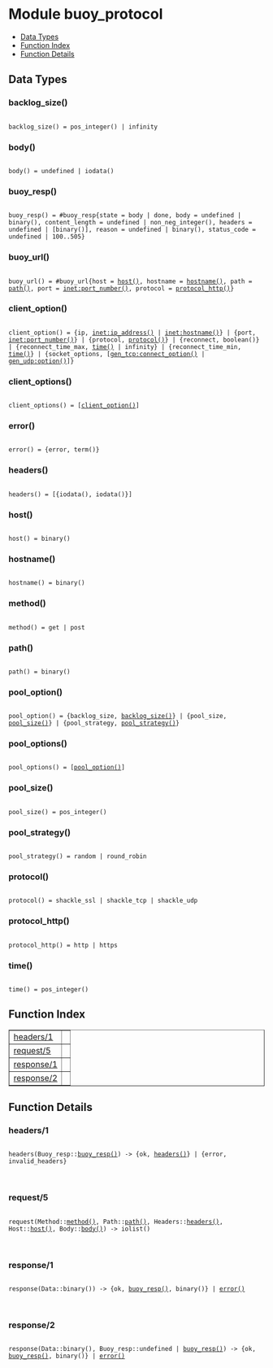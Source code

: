 

# Module buoy_protocol #
* [Data Types](#types)
* [Function Index](#index)
* [Function Details](#functions)

<a name="types"></a>

## Data Types ##




### <a name="type-backlog_size">backlog_size()</a> ###


<pre><code>
backlog_size() = pos_integer() | infinity
</code></pre>




### <a name="type-body">body()</a> ###


<pre><code>
body() = undefined | iodata()
</code></pre>




### <a name="type-buoy_resp">buoy_resp()</a> ###


<pre><code>
buoy_resp() = #buoy_resp{state = body | done, body = undefined | binary(), content_length = undefined | non_neg_integer(), headers = undefined | [binary()], reason = undefined | binary(), status_code = undefined | 100..505}
</code></pre>




### <a name="type-buoy_url">buoy_url()</a> ###


<pre><code>
buoy_url() = #buoy_url{host = <a href="#type-host">host()</a>, hostname = <a href="#type-hostname">hostname()</a>, path = <a href="#type-path">path()</a>, port = <a href="inet.md#type-port_number">inet:port_number()</a>, protocol = <a href="#type-protocol_http">protocol_http()</a>}
</code></pre>




### <a name="type-client_option">client_option()</a> ###


<pre><code>
client_option() = {ip, <a href="inet.md#type-ip_address">inet:ip_address()</a> | <a href="inet.md#type-hostname">inet:hostname()</a>} | {port, <a href="inet.md#type-port_number">inet:port_number()</a>} | {protocol, <a href="#type-protocol">protocol()</a>} | {reconnect, boolean()} | {reconnect_time_max, <a href="#type-time">time()</a> | infinity} | {reconnect_time_min, <a href="#type-time">time()</a>} | {socket_options, [<a href="gen_tcp.md#type-connect_option">gen_tcp:connect_option()</a> | <a href="gen_udp.md#type-option">gen_udp:option()</a>]}
</code></pre>




### <a name="type-client_options">client_options()</a> ###


<pre><code>
client_options() = [<a href="#type-client_option">client_option()</a>]
</code></pre>




### <a name="type-error">error()</a> ###


<pre><code>
error() = {error, term()}
</code></pre>




### <a name="type-headers">headers()</a> ###


<pre><code>
headers() = [{iodata(), iodata()}]
</code></pre>




### <a name="type-host">host()</a> ###


<pre><code>
host() = binary()
</code></pre>




### <a name="type-hostname">hostname()</a> ###


<pre><code>
hostname() = binary()
</code></pre>




### <a name="type-method">method()</a> ###


<pre><code>
method() = get | post
</code></pre>




### <a name="type-path">path()</a> ###


<pre><code>
path() = binary()
</code></pre>




### <a name="type-pool_option">pool_option()</a> ###


<pre><code>
pool_option() = {backlog_size, <a href="#type-backlog_size">backlog_size()</a>} | {pool_size, <a href="#type-pool_size">pool_size()</a>} | {pool_strategy, <a href="#type-pool_strategy">pool_strategy()</a>}
</code></pre>




### <a name="type-pool_options">pool_options()</a> ###


<pre><code>
pool_options() = [<a href="#type-pool_option">pool_option()</a>]
</code></pre>




### <a name="type-pool_size">pool_size()</a> ###


<pre><code>
pool_size() = pos_integer()
</code></pre>




### <a name="type-pool_strategy">pool_strategy()</a> ###


<pre><code>
pool_strategy() = random | round_robin
</code></pre>




### <a name="type-protocol">protocol()</a> ###


<pre><code>
protocol() = shackle_ssl | shackle_tcp | shackle_udp
</code></pre>




### <a name="type-protocol_http">protocol_http()</a> ###


<pre><code>
protocol_http() = http | https
</code></pre>




### <a name="type-time">time()</a> ###


<pre><code>
time() = pos_integer()
</code></pre>

<a name="index"></a>

## Function Index ##


<table width="100%" border="1" cellspacing="0" cellpadding="2" summary="function index"><tr><td valign="top"><a href="#headers-1">headers/1</a></td><td></td></tr><tr><td valign="top"><a href="#request-5">request/5</a></td><td></td></tr><tr><td valign="top"><a href="#response-1">response/1</a></td><td></td></tr><tr><td valign="top"><a href="#response-2">response/2</a></td><td></td></tr></table>


<a name="functions"></a>

## Function Details ##

<a name="headers-1"></a>

### headers/1 ###

<pre><code>
headers(Buoy_resp::<a href="#type-buoy_resp">buoy_resp()</a>) -&gt; {ok, <a href="#type-headers">headers()</a>} | {error, invalid_headers}
</code></pre>
<br />

<a name="request-5"></a>

### request/5 ###

<pre><code>
request(Method::<a href="#type-method">method()</a>, Path::<a href="#type-path">path()</a>, Headers::<a href="#type-headers">headers()</a>, Host::<a href="#type-host">host()</a>, Body::<a href="#type-body">body()</a>) -&gt; iolist()
</code></pre>
<br />

<a name="response-1"></a>

### response/1 ###

<pre><code>
response(Data::binary()) -&gt; {ok, <a href="#type-buoy_resp">buoy_resp()</a>, binary()} | <a href="#type-error">error()</a>
</code></pre>
<br />

<a name="response-2"></a>

### response/2 ###

<pre><code>
response(Data::binary(), Buoy_resp::undefined | <a href="#type-buoy_resp">buoy_resp()</a>) -&gt; {ok, <a href="#type-buoy_resp">buoy_resp()</a>, binary()} | <a href="#type-error">error()</a>
</code></pre>
<br />

